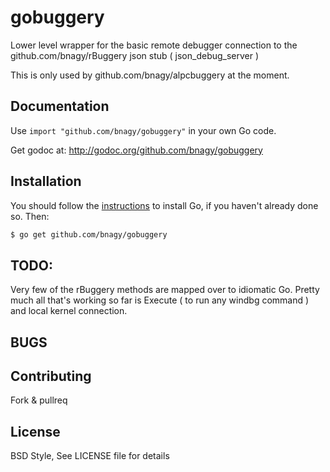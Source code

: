 # gobuggery

Lower level wrapper for the basic remote debugger connection to the
github.com/bnagy/rBuggery json stub ( json_debug_server )

This is only used by github.com/bnagy/alpcbuggery at the moment.

## Documentation

Use `import "github.com/bnagy/gobuggery"` in your own Go code.

Get godoc at: http://godoc.org/github.com/bnagy/gobuggery

## Installation

You should follow the [instructions](https://golang.org/doc/install) to
install Go, if you haven't already done so. Then:

```bash
$ go get github.com/bnagy/gobuggery
```

## TODO:

Very few of the rBuggery methods are mapped over to idiomatic Go. Pretty much
all that's working so far is Execute ( to run any windbg command ) and local
kernel connection.

## BUGS

## Contributing

Fork & pullreq

## License

BSD Style, See LICENSE file for details



